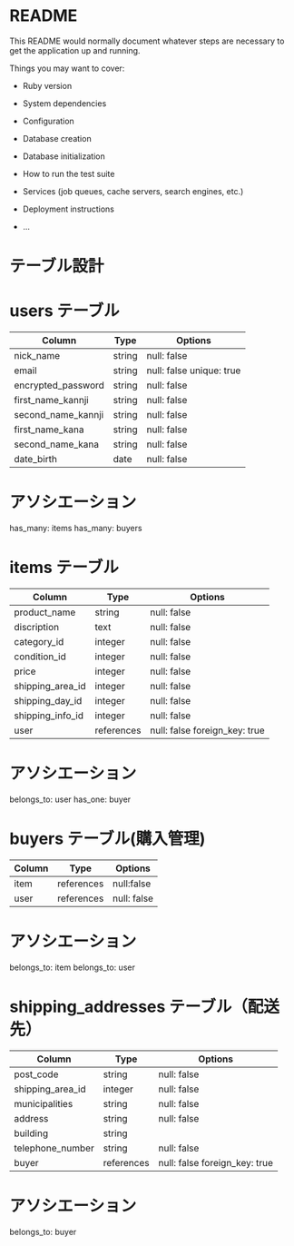 # README

This README would normally document whatever steps are necessary to get the
application up and running.

Things you may want to cover:

* Ruby version

* System dependencies

* Configuration

* Database creation

* Database initialization

* How to run the test suite

* Services (job queues, cache servers, search engines, etc.)

* Deployment instructions

* ...

# テーブル設計

# users テーブル
| Column                    | Type   | Options                  |
| ------------------------- | ------ | ------------------------ |
| nick_name                 | string | null: false              |
| email                     | string | null: false unique: true |
| encrypted_password        | string | null: false              |
| first_name_kannji         | string | null: false              |
| second_name_kannji        | string | null: false              |
| first_name_kana           | string | null: false              |
| second_name_kana          | string | null: false              |
| date_birth                | date   | null: false              | # 生年月日

# アソシエーション
has_many: items
has_many: buyers

# items テーブル
| Column                | Type       | Options                       |
| --------------------- | ---------- | ----------------------------- |
| product_name          | string     | null: false                   | # 商品名
| discription           | text       | null: false                   | # 説明
| category_id           | integer    | null: false                   | # カテゴリー
| condition_id          | integer    | null: false                   | # 状態
| price                 | integer    | null: false                   | # 値段
| shipping_area_id      | integer    | null: false                   | # 都道府県
| shipping_day_id       | integer    | null: false                   | # 発送までの日数
| shipping_info_id      | integer    | null: false                   | # 配送料負担の情報
| user                  | references | null: false  foreign_key: true|

# アソシエーション
belongs_to: user
has_one: buyer


# buyers テーブル(購入管理)
| Column            | Type       | Options     |
| ----------------- | ---------- | ----------- |
| item              | references | null:false  |
| user              | references | null: false |

# アソシエーション
belongs_to: item
belongs_to: user

# shipping_addresses テーブル（配送先）

| Column             | Type       | Options                       |
| ------------------ | ---------- | ----------------------------- |
| post_code          | string     | null: false                   | # 郵便番号
| shipping_area_id   | integer    | null: false                   | # 都道府県
| municipalities     | string     | null: false                   | # 市区町村
| address            | string     | null: false                   | # 番地
| building           | string     |                               | # 建物名
| telephone_number   | string     | null: false                   | # 電話番号
| buyer              | references | null: false foreign_key: true |

# アソシエーション
belongs_to: buyer
